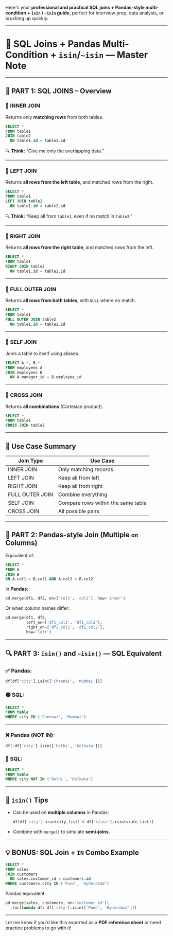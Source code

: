 
Here's your **professional and practical SQL joins + Pandas-style multi-condition + `isin` / `~isin` guide**, perfect for interview prep, data analysis, or brushing up quickly.

---

# 📘 SQL Joins + Pandas Multi-Condition + `isin`/`~isin` — Master Note

---

## 🔁 PART 1: SQL JOINS – Overview

### 🔹 INNER JOIN

Returns only **matching rows** from both tables.

```sql
SELECT *
FROM table1
JOIN table2
  ON table1.id = table2.id
```

🔍 **Think:** “Give me only the overlapping data.”

---

### 🔹 LEFT JOIN

Returns **all rows from the left table**, and matched rows from the right.

```sql
SELECT *
FROM table1
LEFT JOIN table2
  ON table1.id = table2.id
```

🔍 **Think:** “Keep all from `table1`, even if no match in `table2`.”

---

### 🔹 RIGHT JOIN

Returns **all rows from the right table**, and matched rows from the left.

```sql
SELECT *
FROM table1
RIGHT JOIN table2
  ON table1.id = table2.id
```

---

### 🔹 FULL OUTER JOIN

Returns **all rows from both tables**, with `NULL` where no match.

```sql
SELECT *
FROM table1
FULL OUTER JOIN table2
  ON table1.id = table2.id
```

---

### 🔹 SELF JOIN

Joins a table to itself using aliases.

```sql
SELECT A.*, B.*
FROM employees A
JOIN employees B
  ON A.manager_id = B.employee_id
```

---

### 🔹 CROSS JOIN

Returns **all combinations** (Cartesian product).

```sql
SELECT *
FROM table1
CROSS JOIN table2
```

---

## 🧠 Use Case Summary

|Join Type|Use Case|
|---|---|
|INNER JOIN|Only matching records|
|LEFT JOIN|Keep all from left|
|RIGHT JOIN|Keep all from right|
|FULL OUTER JOIN|Combine everything|
|SELF JOIN|Compare rows within the same table|
|CROSS JOIN|All possible pairs|

---

## 🔁 PART 2: Pandas-style Join (Multiple `on` Columns)

Equivalent of:

```sql
SELECT *
FROM A
JOIN B
ON A.col1 = B.col1 AND A.col2 = B.col2
```

In **Pandas**:

```python
pd.merge(df1, df2, on=['col1', 'col2'], how='inner')
```

Or when column names differ:

```python
pd.merge(df1, df2,
         left_on=['df1_col1', 'df1_col2'],
         right_on=['df2_col1', 'df2_col2'],
         how='left')
```

---

## 🔍 PART 3: `isin()` and `~isin()` — SQL Equivalent

### ✅ Pandas:

```python
df[df['city'].isin(['Chennai', 'Mumbai'])]
```

### 🟢 SQL:

```sql
SELECT *
FROM table
WHERE city IN ('Chennai', 'Mumbai')
```

---

### ❌ Pandas (NOT IN):

```python
df[~df['city'].isin(['Delhi', 'Kolkata'])]
```

### 🔴 SQL:

```sql
SELECT *
FROM table
WHERE city NOT IN ('Delhi', 'Kolkata')
```

---

## 🧠 `isin()` Tips

- Can be used on **multiple columns** in Pandas:
    
    ```python
    df[df['city'].isin(city_list) & df['state'].isin(state_list)]
    ```
    
- Combine with `merge()` to simulate **semi-joins**.
    

---

## 💡 BONUS: SQL Join + `IN` Combo Example

```sql
SELECT *
FROM sales
JOIN customers
  ON sales.customer_id = customers.id
WHERE customers.city IN ('Pune', 'Hyderabad')
```

Pandas equivalent:

```python
pd.merge(sales, customers, on='customer_id')\
  .loc[lambda df: df['city'].isin(['Pune', 'Hyderabad'])]
```

---

Let me know if you'd like this exported as a **PDF reference sheet** or need practice problems to go with it!